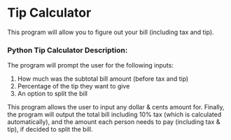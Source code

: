 # **Tip Calculator**
This program will allow you to figure out your bill (including tax and tip).

### Python Tip Calculator Description:
The program will prompt the user for the following inputs:
1.	How much was the subtotal bill amount (before tax and tip)
2.	Percentage of the tip they want to give
3.	An option to split the bill

This program allows the user to input any dollar & cents amount for. 
Finally, the program will output the total bill including 10% tax (which is calculated automatically), and the amount each person needs to pay (including tax & tip), if decided to split the bill.
